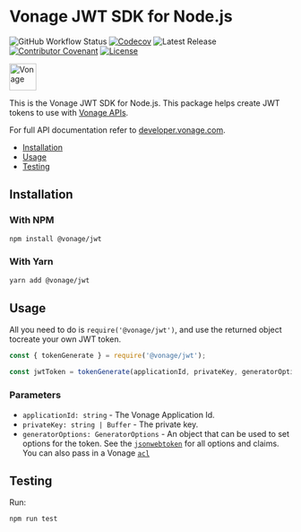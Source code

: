 # Vonage JWT SDK for Node.js

![GitHub Workflow Status](https://img.shields.io/github/actions/workflow/status/vonage/vonage-node-sdk/ci.yml?branch=3.x) [![Codecov](https://img.shields.io/codecov/c/github/vonage/vonage-node-sdk?label=Codecov&logo=codecov&style=flat-square)](https://codecov.io/gh/Vonage/vonage-server-sdk) ![Latest Release](https://img.shields.io/npm/v/@vonage/jwt?label=%40vonage%2Fjwt&style=flat-square) [![Contributor Covenant](https://img.shields.io/badge/Contributor%20Covenant-v2.0%20adopted-ff69b4.svg?style=flat-square)](../../CODE_OF_CONDUCT.md) [![License](https://img.shields.io/npm/l/@vonage/accounts?label=License&style=flat-square)][license]


<img src="https://developer.nexmo.com/images/logos/vbc-logo.svg" height="48px" alt="Vonage" />

This is the Vonage JWT SDK for Node.js. This package helps create JWT tokens to use with [Vonage APIs](https://www.vonage.com/).

For full API documentation refer to [developer.vonage.com](https://developer.vonage.com/).

* [Installation](#installation)
* [Usage](#usage)
* [Testing](#testing)

## Installation

### With NPM

```bash
npm install @vonage/jwt
```

### With Yarn

```bash
yarn add @vonage/jwt
```

## Usage

All you need to do is `require('@vonage/jwt')`, and use the returned object tocreate your own JWT token.

```js
const { tokenGenerate } = require('@vonage/jwt');

const jwtToken = tokenGenerate(applicationId, privateKey, generatorOptions);
```

### Parameters

* `applicationId: string` - The Vonage Application Id.
* `privateKey: string | Buffer` - The private key.
* `generatorOptions: GeneratorOptions` - An object that can be used to set options for the token. See the [`jsonwebtoken`](https://www.npmjs.com/package/jsonwebtoken) for all options and claims. You can also pass in a Vonage [`acl`](https://developer.vonage.com/conversation/guides/jwt-acl)

## Testing

Run:

```bash
npm run test
```

[signup]: https://dashboard.nexmo.com/sign-up?utm_source=DEV_REL&utm_medium=github&utm_campaign=node-server-sdk
[license]: ../../LICENSE.txt
